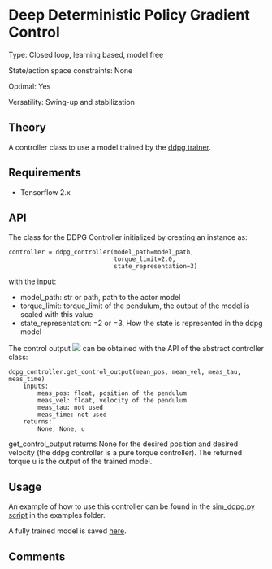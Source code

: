 # Deep Deterministic Policy Gradient Control #

Type: Closed loop, learning based, model free

State/action space constraints: None

Optimal: Yes

Versatility: Swing-up and stabilization

## Theory #

A controller class to use a model trained by the [ddpg trainer](https://github.com/dfki-ric-underactuated-lab/torque_limited_simple_pendulum/tree/master/software/python/simple_pendulum/reinforcement_learning/ddpg).

## Requirements #
- Tensorflow 2.x

## API #

The class for the DDPG Controller initialized by creating an instance as:

    controller = ddpg_controller(model_path=model_path,
                                 torque_limit=2.0,
                                 state_representation=3)
with the input:

- model_path: str or path, path to the actor model
- torque_limit: torque_limit of the pendulum, the output of the model is scaled with this value
- state_representation: =2 or =3, How the state is represented in the ddpg model

The control output <img src="https://render.githubusercontent.com/render/math?math=\mathbf{u}(\mathbf{x})"> can be obtained with the API of the abstract controller class:

    ddpg_controller.get_control_output(mean_pos, mean_vel, meas_tau, meas_time)
        inputs:
            meas_pos: float, position of the pendulum
            meas_vel: float, velocity of the pendulum
            meas_tau: not used
            meas_time: not used
        returns:
            None, None, u

get_control_output returns None for the desired position and desired velocity (the ddpg controller is a pure torque controller). The returned torque u is the output of the trained model.

## Usage #
 An example of how to use this controller can be found in the [sim_ddpg.py script](https://github.com/dfki-ric-underactuated-lab/torque_limited_simple_pendulum/blob/master/software/python/examples/sim_ddpg.py) in the examples folder.

A fully trained model is saved [here](https://github.com/dfki-ric-underactuated-lab/torque_limited_simple_pendulum/tree/master/data/models/ddpg_model/actor).

## Comments #






